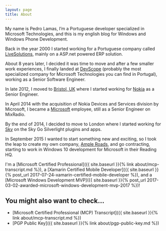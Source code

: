 ```yaml
---
layout: page
title: About
---
```

My name is Pedro Lamas, I’m a Portuguese developer specialized in Microsoft Technologies, and this is my english blog for Windows and Windows Phone Development.

Back in the year 2000 I started working for a Portuguese company called [LiveSolutions](http://www.livesolutions.pt), mainly on a ASP.net powered ERP solution.

About 8 years later, I decided it was time to move and after a few smaller work experiences, I finally landed at [DevScope](http://www.devscope.net) (probably the most specialized company for Microsoft Technologies you can find in Portugal), working as a Senior Software Engineer.

In late 2012, I moved to [Bristol, UK](https://maps.google.com/maps?q=Bristol,+UK&hl=en&ll=51.454488,-2.587881&spn=0.011753,0.033023&sll=37.0625,-95.677068&sspn=60.158465,135.263672&hnear=Bristol,+City+of+Bristol,+United+Kingdom&t=m&z=16) where I started working for [Nokia](http://www.nokia.com) as a Senior Engineer.

In April 2014 with the acquisition of Nokia Devices and Services division by Microsoft, I became a [Microsoft](http://www.microsoft.com) employee, still as a Senior Engineer on MixRadio.

By the end of 2014, I decided to move to London where I started working for [Sky](http://www.sky.com) on the Sky Go Silverlight plugins and apps.

In September 2015 I wanted to start something new and exciting, so I took the leap to create my own company, [Ample Roads](http://www.ampleroads.com), and go contracting, starting to work in Windows 10 development for Microsoft in their Reading HQ.

I'm a [Microsoft Certified Professional]({{ site.baseurl }}{% link about/mcp-transcript.md %}), a [Xamarin Certified Mobile Developer]({{ site.baseurl }}{% post_url 2017-07-24-xamarin-certified-mobile-developer %}), and a [Microsoft Windows Development MVP]({{ site.baseurl }}{% post_url 2017-03-02-awarded-microsoft-windows-development-mvp-2017 %})!

## You might also want to check...

 * [Microsoft Certified Professional (MCP) Transcript]({{ site.baseurl }}{% link about/mcp-transcript.md %})
 * [PGP Public Key]({{ site.baseurl }}{% link about/pgp-public-key.md %})